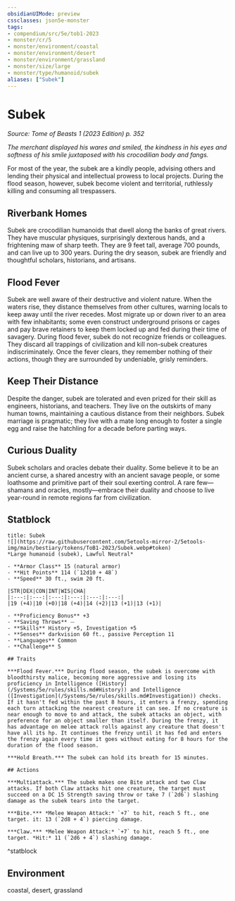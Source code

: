 ```yaml
---
obsidianUIMode: preview
cssclasses: json5e-monster
tags:
- compendium/src/5e/tob1-2023
- monster/cr/5
- monster/environment/coastal
- monster/environment/desert
- monster/environment/grassland
- monster/size/large
- monster/type/humanoid/subek
aliases: ["Subek"]
---
```

# Subek
*Source: Tome of Beasts 1 (2023 Edition) p. 352*  

*The merchant displayed his wares and smiled, the kindness in his eyes and softness of his smile juxtaposed with his crocodilian body and fangs.*

For most of the year, the subek are a kindly people, advising others and lending their physical and intellectual prowess to local projects. During the flood season, however, subek become violent and territorial, ruthlessly killing and consuming all trespassers.

## Riverbank Homes

Subek are crocodilian humanoids that dwell along the banks of great rivers. They have muscular physiques, surprisingly dexterous hands, and a frightening maw of sharp teeth. They are 9 feet tall, average 700 pounds, and can live up to 300 years. During the dry season, subek are friendly and thoughtful scholars, historians, and artisans.

## Flood Fever

Subek are well aware of their destructive and violent nature. When the waters rise, they distance themselves from other cultures, warning locals to keep away until the river recedes. Most migrate up or down river to an area with few inhabitants; some even construct underground prisons or cages and pay brave retainers to keep them locked up and fed during their time of savagery. During flood fever, subek do not recognize friends or colleagues. They discard all trappings of civilization and kill non-subek creatures indiscriminately. Once the fever clears, they remember nothing of their actions, though they are surrounded by undeniable, grisly reminders.

## Keep Their Distance

Despite the danger, subek are tolerated and even prized for their skill as engineers, historians, and teachers. They live on the outskirts of many human towns, maintaining a cautious distance from their neighbors. Subek marriage is pragmatic; they live with a mate long enough to foster a single egg and raise the hatchling for a decade before parting ways.

## Curious Duality

Subek scholars and oracles debate their duality. Some believe it to be an ancient curse, a shared ancestry with an ancient savage people, or some loathsome and primitive part of their soul exerting control. A rare few—shamans and oracles, mostly—embrace their duality and choose to live year-round in remote regions far from civilization.

## Statblock

```ad-statblock
title: Subek
![](https://raw.githubusercontent.com/5etools-mirror-2/5etools-img/main/bestiary/tokens/ToB1-2023/Subek.webp#token)
*Large humanoid (subek), Lawful Neutral*

- **Armor Class** 15 (natural armor)
- **Hit Points** 114 (`12d10 + 48`)
- **Speed** 30 ft., swim 20 ft.

|STR|DEX|CON|INT|WIS|CHA|
|:---:|:---:|:---:|:---:|:---:|:---:|
|19 (+4)|10 (+0)|18 (+4)|14 (+2)|13 (+1)|13 (+1)|

- **Proficiency Bonus** +3
- **Saving Throws** ⏤
- **Skills** History +5, Investigation +5
- **Senses** darkvision 60 ft., passive Perception 11
- **Languages** Common
- **Challenge** 5

## Traits

***Flood Fever.*** During flood season, the subek is overcome with bloodthirsty malice, becoming more aggressive and losing its proficiency in Intelligence ([History](/Systems/5e/rules/skills.md#History)) and Intelligence ([Investigation](/Systems/5e/rules/skills.md#Investigation)) checks. If it hasn't fed within the past 8 hours, it enters a frenzy, spending each turn attacking the nearest creature it can see. If no creature is near enough to move to and attack, the subek attacks an object, with preference for an object smaller than itself. During the frenzy, it has advantage on melee attack rolls against any creature that doesn't have all its hp. It continues the frenzy until it has fed and enters the frenzy again every time it goes without eating for 8 hours for the duration of the flood season.

***Hold Breath.*** The subek can hold its breath for 15 minutes.

## Actions

***Multiattack.*** The subek makes one Bite attack and two Claw attacks. If both Claw attacks hit one creature, the target must succeed on a DC 15 Strength saving throw or take 7 (`2d6`) slashing damage as the subek tears into the target.

***Bite.*** *Melee Weapon Attack:* `+7` to hit, reach 5 ft., one target. it: 13 (`2d8 + 4`) piercing damage.

***Claw.*** *Melee Weapon Attack:* `+7` to hit, reach 5 ft., one target. *Hit:* 11 (`2d6 + 4`) slashing damage.
```
^statblock

## Environment

coastal, desert, grassland